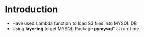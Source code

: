 # Introduction

 - Have used Lambda function to load S3 files into MYSQL DB
 - Using **layering** to get MYSQL Package **pymysql**" at run-time
 
